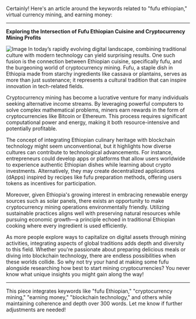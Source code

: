 Certainly! Here's an article around the keywords related to "fufu ethiopian," virtual currency mining, and earning money:

---

**Exploring the Intersection of Fufu Ethiopian Cuisine and Cryptocurrency Mining Profits**


![Image](https://github.com/user-attachments/assets/31692037-0104-4703-abd1-696b6a7dd41b)
In today’s rapidly evolving digital landscape, combining traditional culture with modern technology can yield surprising results. One such fusion is the connection between Ethiopian cuisine, specifically fufu, and the burgeoning world of cryptocurrency mining. Fufu, a staple dish in Ethiopia made from starchy ingredients like cassava or plantains, serves as more than just sustenance; it represents a cultural tradition that can inspire innovation in tech-related fields.

Cryptocurrency mining has become a lucrative venture for many individuals seeking alternative income streams. By leveraging powerful computers to solve complex mathematical problems, miners earn rewards in the form of cryptocurrencies like Bitcoin or Ethereum. This process requires significant computational power and energy, making it both resource-intensive and potentially profitable. 

The concept of integrating Ethiopian culinary heritage with blockchain technology might seem unconventional, but it highlights how diverse cultures can contribute to technological advancements. For instance, entrepreneurs could develop apps or platforms that allow users worldwide to experience authentic Ethiopian dishes while learning about crypto investments. Alternatively, they may create decentralized applications (dApps) inspired by recipes like fufu preparation methods, offering users tokens as incentives for participation.

Moreover, given Ethiopia's growing interest in embracing renewable energy sources such as solar panels, there exists an opportunity to make cryptocurrency mining operations environmentally friendly. Utilizing sustainable practices aligns well with preserving natural resources while pursuing economic growth—a principle echoed in traditional Ethiopian cooking where every ingredient is used efficiently.

As more people explore ways to capitalize on digital assets through mining activities, integrating aspects of global traditions adds depth and diversity to this field. Whether you're passionate about preparing delicious meals or diving into blockchain technology, there are endless possibilities when these worlds collide. So why not try your hand at making some fufu alongside researching how best to start mining cryptocurrencies? You never know what unique insights you might gain along the way!

---

This piece integrates keywords like "fufu Ethiopian," "cryptocurrency mining," "earning money," "blockchain technology," and others while maintaining coherence and depth over 300 words. Let me know if further adjustments are needed!